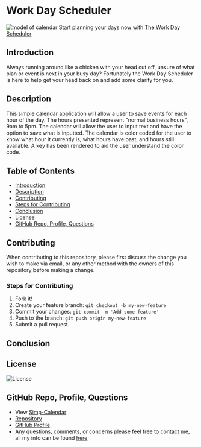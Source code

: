 # Work Day Scheduler
![model of calendar](Calgif.gif)
Start planning your days now with [The Work Day Scheduler](https://brandt-fricker.github.io/Simp-Calendar/)

## Introduction
Always running around like a chicken with your head cut off, unsure of what plan or event is next in your busy day? Fortunately the Work Day Scheduler is here to help get your head back on and add some clarity for you.  

## Description
This simple calendar application will allow a user to save events for each 
hour of the day. The hours presented represent "normal business hours", 9am to 5pm. The calendar will allow the user to input text and have the option to save what is inputted. The calendar is color coded for the user to know what hour it currently is, what hours have past, and hours still available. A key has been rendered to aid the user understand the color code.


## Table of Contents

  - [Introduction](#introduction)
  - [Description](#description)
  - [Contributing](#contributing)
  - [Steps for Contributing](#steps-for-contributing)
  - [Conclusion](#conclusion)
  - [License](#license)
  - [GitHub Repo, Profile, Questions](#github-repo-profile-questions)
  
## Contributing
When contributing to this repository, please first discuss the change you wish to make via email, or any other method with the owners of this repository before making a change.

### Steps for Contributing
1. Fork it!
2. Create your feature branch: `git checkout -b my-new-feature`
3. Commit your changes: `git commit -m 'Add some feature'`
4. Push to the branch: `git push origin my-new-feature`
5. Submit a pull request.

## Conclusion

## License
![License](https://img.shields.io/badge/License-MIT-blue)

## GitHub Repo, Profile, Questions
* View [Simp-Calendar](https://brandt-fricker.github.io/Simp-Calendar/)
* [Repository](https://github.com/brandt-fricker/Simp-Calendar)
* [GitHub Profile](https://github.com/brandt-fricker)
* Any questions, comments, or concerns please feel free to contact me, all my info can be found [here](https://drive.google.com/file/d/1lZC64xhP2PnV-DXlreSIA11vyq-aKmZ2/view?usp=sharing)